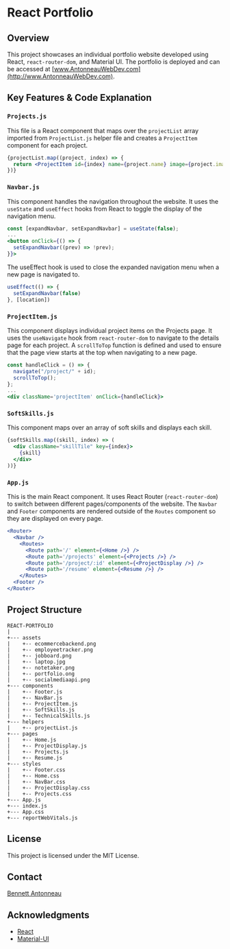 # React Portfolio

## Overview

This project showcases an individual portfolio website developed using React, `react-router-dom`, and Material UI. The portfolio is deployed and can be accessed at [www.AntonneauWebDev.com](http://www.AntonneauWebDev.com).

## Key Features & Code Explanation

### `Projects.js`
This file is a React component that maps over the `projectList` array imported from `ProjectList.js` helper file and creates a `ProjectItem` component for each project.

```jsx
{projectList.map((project, index) => {
  return <ProjectItem id={index} name={project.name} image={project.image} />
})}
```

### `Navbar.js`
This component handles the navigation throughout the website. It uses the `useState` and `useEffect` hooks from React to toggle the display of the navigation menu.

```jsx
const [expandNavbar, setExpandNavbar] = useState(false);
...
<button onClick={() => {
  setExpandNavbar((prev) => !prev);
}}>
```

The useEffect hook is used to close the expanded navigation menu when a new page is navigated to.

```jsx
useEffect(() => {
  setExpandNavbar(false)
}, [location])
```

### `ProjectItem.js`
This component displays individual project items on the Projects page. It uses the `useNavigate` hook from `react-router-dom` to navigate to the details page for each project. A `scrollToTop` function is defined and used to ensure that the page view starts at the top when navigating to a new page.

```jsx
const handleClick = () => {
  navigate("/project/" + id);
  scrollToTop();
};
...
<div className='projectItem' onClick={handleClick}>
```

### `SoftSkills.js`
This component maps over an array of soft skills and displays each skill.

```jsx
{softSkills.map((skill, index) => (
  <div className="skillTile" key={index}>
    {skill}
  </div>
))}
```

### `App.js`
This is the main React component. It uses React Router (`react-router-dom`) to switch between different pages/components of the website. The `Navbar` and `Footer` components are rendered outside of the `Routes` component so they are displayed on every page.

```jsx
<Router>
  <Navbar />
    <Routes>
      <Route path='/' element={<Home />} />
      <Route path='/projects' element={<Projects />} />
      <Route path='/project/:id' element={<ProjectDisplay />} />
      <Route path='/resume' element={<Resume />} />
    </Routes>
  <Footer />
</Router>
```

## Project Structure
```
REACT-PORTFOLIO
|
+--- assets
|    +-- ecommercebackend.png
|    +-- employeetracker.png
|    +-- jobboard.png
|    +-- laptop.jpg
|    +-- notetaker.png
|    +-- portfolio.ong
|    +-- socialmediaapi.png
+--- components
|    +-- Footer.js
|    +-- NavBar.js
|    +-- ProjectItem.js
|    +-- SoftSkills.js
|    +-- TechnicalSkills.js
+--- helpers
|    +-- projectList.js
+--- pages
|    +-- Home.js
|    +-- ProjectDisplay.js
|    +-- Projects.js
|    +-- Resume.js
+--- styles
|    +-- Footer.css
|    +-- Home.css
|    +-- NavBar.css
|    +-- ProjectDisplay.css
|    +-- Projects.css
+--- App.js
+--- index.js
+--- App.css
+--- reportWebVitals.js
```

## License
This project is licensed under the MIT License.

## Contact
[Bennett Antonneau](mailto:benantonn@gmail.com)

## Acknowledgments
- [React](https://reactjs.org/)
- [Material-UI](https://material-ui.com/)
